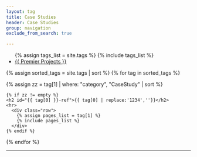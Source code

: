 ```yaml
---
layout: tag
title: Case Studies
header: Case Studies
group: navigation
exclude_from_search: true

---
```


<script src="{{ ASSET_PATH }}/jquery.min.js"></script>
<script src="{{ ASSET_PATH }}/js/bootstrap.min.js"></script>
<div class="row">
  <div class="col-md-3" style="text-align:left;">
<ul class="nav nav-pills nav-stacked">
  {% assign tags_list = site.tags %}  
  {% include tags_list %}
  <li><a href="{{ BASE_PATH }}{{ site.JB.tags_path }}#{{ Premier Projects}}-ref">{{ Premier Projects }}</a></li>
</ul>
</div>


<div class="col-md-9">
  {% assign sorted_tags = site.tags | sort %}
  {% for tag in sorted_tags %}

  {% assign zz = tag[1] | where: "category", "CaseStudy" | sort %}
    
    {% if zz != empty %}
    <h2 id="{{ tag[0] }}-ref">{{ tag[0] | replace:'1234',''}}</h2>
    <hr>
      <div class="row">
        {% assign pages_list = tag[1] %}  
        {% include pages_list %}
      </div>
    {% endif %}

  {% endfor %}
</div>
</div>

<hr>


<script type="text/javascript">


var scroll = 0;
var marginTop = -65;
$(document).ready(function(){  

  $('.pill').click(function(){
  var self = this;
  $('.pill').removeClass("active");
  $(this).addClass("active");
});

    $(window).scroll(function () {
        if($(document).scrollTop()<65){
          marginTop = 0;
        }
        else{
           marginTop = ($(document).scrollTop() - scroll) + marginTop;
        }

        scroll = $(document).scrollTop();

        $(".nav-pills").animate({"marginTop": marginTop+"px"}, {duration:100,queue:false} );
    });  
});

</script>
